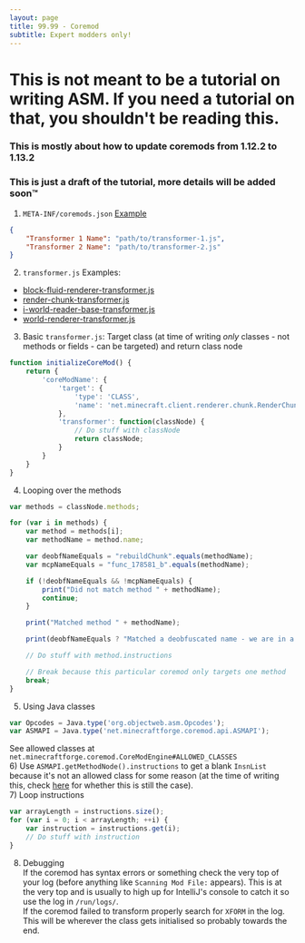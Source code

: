 ```yaml
---
layout: page
title: 99.99 - Coremod
subtitle: Expert modders only!
---
```


# This is not meant to be a tutorial on writing ASM. If you need a tutorial on that, you shouldn't be reading this.
### This is mostly about how to update coremods from 1.12.2 to 1.13.2

### This is just a draft of the tutorial, more details will be added soon™️

1) `META-INF/coremods.json` [Example](https://github.com/Cadiboo/NoCubes/tree/master/src/main/resources/META-INF/coremods.json)
```json
{
	"Transformer 1 Name": "path/to/transformer-1.js",
	"Transformer 2 Name": "path/to/transformer-2.js"
}
```  
2) `transformer.js` Examples:  
- [block-fluid-renderer-transformer.js](https://github.com/Cadiboo/NoCubes/blob/master/src/main/resources/block-fluid-renderer-transformer.js)  
- [render-chunk-transformer.js](https://github.com/Cadiboo/NoCubes/blob/master/src/main/resources/render-chunk-transformer.js)  
- [i-world-reader-base-transformer.js](https://github.com/Cadiboo/NoCubes/blob/master/src/main/resources/i-world-reader-base-transformer.js)  
- [world-renderer-transformer.js](https://github.com/Cadiboo/NoCubes/blob/master/src/main/resources/world-renderer-transformer.js)  

3) Basic `transformer.js`: Target class (at time of writing _only_ classes - not methods or fields - can be targeted) and return class node
```javascript
function initializeCoreMod() {
	return {
		'coreModName': {
			'target': {
				'type': 'CLASS',
				'name': 'net.minecraft.client.renderer.chunk.RenderChunk'
			},
			'transformer': function(classNode) {
				// Do stuff with classNode
				return classNode;
			}
		}
	}
}
```  
4) Looping over the methods
```javascript
var methods = classNode.methods;

for (var i in methods) {
	var method = methods[i];
	var methodName = method.name;

	var deobfNameEquals = "rebuildChunk".equals(methodName);
	var mcpNameEquals = "func_178581_b".equals(methodName);

	if (!deobfNameEquals && !mcpNameEquals) {
		print("Did not match method " + methodName);
		continue;
	}

	print("Matched method " + methodName);

	print(deobfNameEquals ? "Matched a deobfuscated name - we are in a DEOBFUSCATED/MCP-NAMED DEVELOPER Environment" : "Matched an SRG name - We are in an SRG-NAMED PRODUCTION Environment")

	// Do stuff with method.instructions

	// Break because this particular coremod only targets one method
	break;
}
```  
5) Using Java classes
```javascript
var Opcodes = Java.type('org.objectweb.asm.Opcodes');
var ASMAPI = Java.type('net.minecraftforge.coremod.api.ASMAPI');
```
See allowed classes at `net.minecraftforge.coremod.CoreModEngine#ALLOWED_CLASSES`  
6) Use `ASMAPI.getMethodNode().instructions` to get a blank `InsnList` because it's not an allowed class for some reason (at the time of writing this, check [here](https://github.com/MinecraftForge/CoreMods/pull/14) for whether this is still the case).  
7) Loop instructions
```javascript
var arrayLength = instructions.size();
for (var i = 0; i < arrayLength; ++i) {
	var instruction = instructions.get(i);
	// Do stuff with instruction
}
```  
8) Debugging  
If the coremod has syntax errors or something check the very top of your log (before anything like `Scanning Mod File:` appears). This is at the very top and is usually to high up for IntelliJ's console to catch it so use the log in `/run/logs/`.  
If the coremod failed to transform properly search for `XFORM` in the log. This will be wherever the class gets initialised so probably towards the end.
